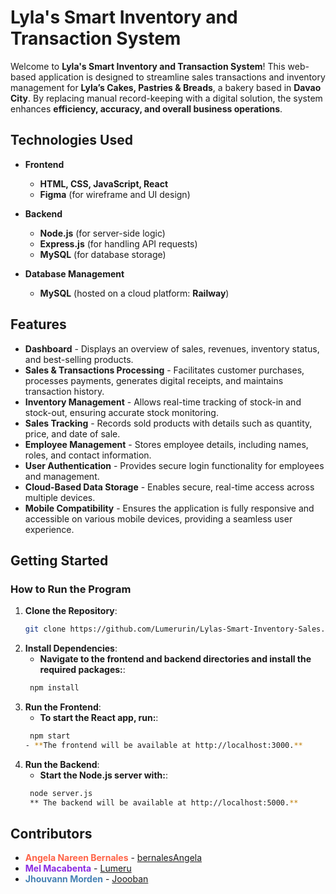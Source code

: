 # **Lyla's Smart Inventory and Transaction System**  

Welcome to **Lyla's Smart Inventory and Transaction System**! This web-based application is designed to streamline sales transactions and inventory management for **Lyla’s Cakes, Pastries & Breads**, a bakery based in **Davao City**. By replacing manual record-keeping with a digital solution, the system enhances **efficiency, accuracy, and overall business operations**.  

## **Technologies Used**  

- **Frontend**  
  - **HTML, CSS, JavaScript, React**  
  - **Figma** (for wireframe and UI design)  

- **Backend**  
  - **Node.js** (for server-side logic)  
  - **Express.js** (for handling API requests)  
  - **MySQL** (for database storage)  

- **Database Management**  
  - **MySQL** (hosted on a cloud platform: **Railway**)  

## **Features**  

- **Dashboard** - Displays an overview of sales, revenues, inventory status, and best-selling products.  
- **Sales & Transactions Processing** - Facilitates customer purchases, processes payments, generates digital receipts, and maintains transaction history.  
- **Inventory Management** - Allows real-time tracking of stock-in and stock-out, ensuring accurate stock monitoring.  
- **Sales Tracking** - Records sold products with details such as quantity, price, and date of sale.  
- **Employee Management** - Stores employee details, including names, roles, and contact information.  
- **User Authentication** - Provides secure login functionality for employees and management.  
- **Cloud-Based Data Storage** - Enables secure, real-time access across multiple devices.  
- **Mobile Compatibility** - Ensures the application is fully responsive and accessible on various mobile devices, providing a seamless user experience.  

## **Getting Started**  

### **How to Run the Program**  

1. **Clone the Repository**:  
   ```bash
   git clone https://github.com/Lumerurin/Lylas-Smart-Inventory-Sales.git

2. **Install Dependencies**:
   - **Navigate to the frontend and backend directories and install the required packages:**:
   ```bash
    npm install

3. **Run the Frontend**:
   - **To start the React app, run:**:
   ```bash
    npm start
   - **The frontend will be available at http://localhost:3000.**

4. **Run the Backend**:
   - **Start the Node.js server with:**:
   ```bash
    node server.js
    ** The backend will be available at http://localhost:5000.**


## Contributors

- **<span style="color:#FF6347">Angela Nareen Bernales</span>** - [bernalesAngela](https://github.com/bernalesangela)
- **<span style="color:#8A2BE2">Mel Macabenta</span>** - [Lumeru](https://github.com/MeruMeru09)
- **<span style="color:#4682B4">Jhouvann Morden</span>** - [Joooban](https://github.com/Joooban) 
